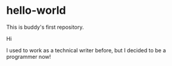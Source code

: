 # hello-world
This is buddy's first repository.

Hi

I used to work as a technical writer before, but I decided to be a programmer now! 
